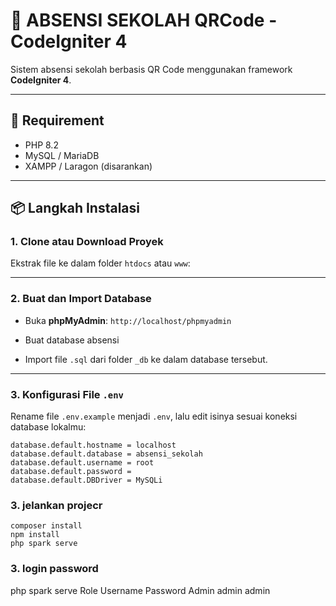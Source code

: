 # 📘 ABSENSI SEKOLAH QRCode - CodeIgniter 4

Sistem absensi sekolah berbasis QR Code menggunakan framework **CodeIgniter 4**.

---

## 🧱 Requirement

- PHP 8.2
- MySQL / MariaDB
- XAMPP / Laragon (disarankan)

---

## 📦 Langkah Instalasi

### 1. Clone atau Download Proyek

Ekstrak file ke dalam folder `htdocs` atau `www`:


---

### 2. Buat dan Import Database

- Buka **phpMyAdmin**: `http://localhost/phpmyadmin`
- Buat database absensi

- Import file `.sql` dari folder `_db` ke dalam database tersebut.

---

### 3. Konfigurasi File `.env`

Rename file `.env.example` menjadi `.env`, lalu edit isinya sesuai koneksi database lokalmu:

```env
database.default.hostname = localhost
database.default.database = absensi_sekolah
database.default.username = root
database.default.password =
database.default.DBDriver = MySQLi
```
### 3. jelankan projecr
```
composer install
npm install
php spark serve
```
### 3. login password
php spark serve
Role	Username	Password
Admin	admin	admin
